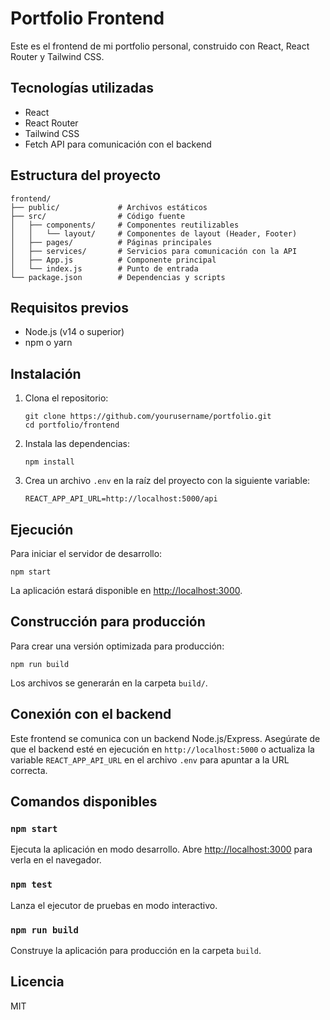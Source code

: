 # Portfolio Frontend

Este es el frontend de mi portfolio personal, construido con React, React Router y Tailwind CSS.

## Tecnologías utilizadas

- React
- React Router
- Tailwind CSS
- Fetch API para comunicación con el backend

## Estructura del proyecto

```
frontend/
├── public/             # Archivos estáticos
├── src/                # Código fuente
│   ├── components/     # Componentes reutilizables
│   │   └── layout/     # Componentes de layout (Header, Footer)
│   ├── pages/          # Páginas principales
│   ├── services/       # Servicios para comunicación con la API
│   ├── App.js          # Componente principal
│   └── index.js        # Punto de entrada
└── package.json        # Dependencias y scripts
```

## Requisitos previos

- Node.js (v14 o superior)
- npm o yarn

## Instalación

1. Clona el repositorio:
   ```
   git clone https://github.com/yourusername/portfolio.git
   cd portfolio/frontend
   ```

2. Instala las dependencias:
   ```
   npm install
   ```

3. Crea un archivo `.env` en la raíz del proyecto con la siguiente variable:
   ```
   REACT_APP_API_URL=http://localhost:5000/api
   ```

## Ejecución

Para iniciar el servidor de desarrollo:

```
npm start
```

La aplicación estará disponible en [http://localhost:3000](http://localhost:3000).

## Construcción para producción

Para crear una versión optimizada para producción:

```
npm run build
```

Los archivos se generarán en la carpeta `build/`.

## Conexión con el backend

Este frontend se comunica con un backend Node.js/Express. Asegúrate de que el backend esté en ejecución en `http://localhost:5000` o actualiza la variable `REACT_APP_API_URL` en el archivo `.env` para apuntar a la URL correcta.

## Comandos disponibles

### `npm start`

Ejecuta la aplicación en modo desarrollo.
Abre [http://localhost:3000](http://localhost:3000) para verla en el navegador.

### `npm test`

Lanza el ejecutor de pruebas en modo interactivo.

### `npm run build`

Construye la aplicación para producción en la carpeta `build`.

## Licencia

MIT
